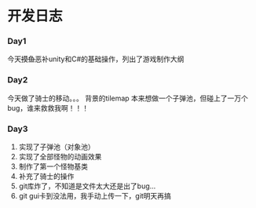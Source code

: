 # 开发日志

### Day1

今天~~摸鱼~~恶补unity和C#的基础操作，列出了游戏制作大纲

### Day2

今天做了骑士的移动。。。
背景的tilemap
 本来想做一个子弹池，但碰上了一万个bug，谁来救救我啊！！！​

### Day3

1. 实现了子弹池（对象池）
2. 实现了全部怪物的动画效果
3. 制作了第一个怪物基类
4. 补充了骑士的操作
5. git库炸了，不知道是文件太大还是出了bug...
6. git gui卡到没法用，我手动上传一下，git明天再搞
